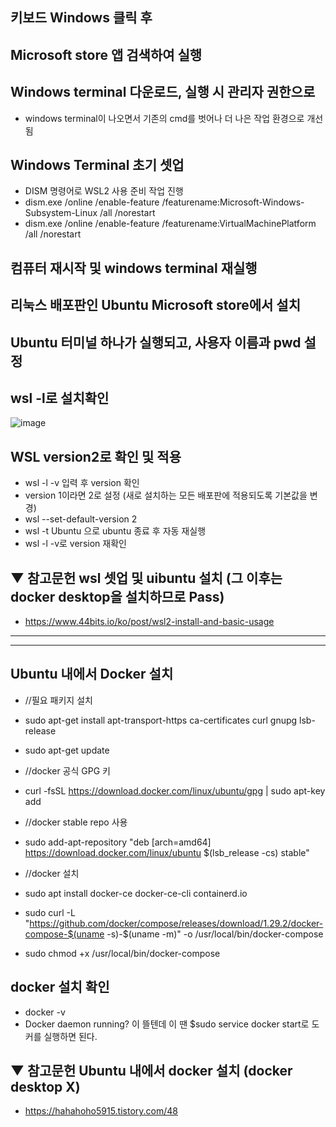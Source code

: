 ## 키보드 Windows 클릭 후 

## Microsoft store 앱 검색하여 실행

## Windows terminal 다운로드, 실행 시 관리자 권한으로 
  * windows terminal이 나오면서 기존의 cmd를 벗어나 더 나은 작업 환경으로 개선됨
  
## Windows Terminal 초기 셋업
  * DISM 명령어로 WSL2 사용 준비 작업 진행
  * dism.exe /online /enable-feature /featurename:Microsoft-Windows-Subsystem-Linux /all /norestart
  * dism.exe /online /enable-feature /featurename:VirtualMachinePlatform /all /norestart

## 컴퓨터 재시작 및 windows terminal 재실행

## 리눅스 배포판인 Ubuntu Microsoft store에서 설치

## Ubuntu 터미널 하나가 실행되고, 사용자 이름과 pwd 설정

## wsl -l로 설치확인
![image](https://user-images.githubusercontent.com/96723249/206599667-20206fac-2d85-4a60-99cb-864bffef3362.png)

## WSL version2로 확인 및 적용
  * wsl -l -v 입력 후 version 확인
  * version 1이라면 2로 설정 (새로 설치하는 모든 배포판에 적용되도록 기본값을 변경)
  * wsl --set-default-version 2
  * wsl -t Ubuntu 으로 ubuntu 종료 후 자동 재실행
  * wsl -l -v로 version 재확인

## ▼ 참고문헌 wsl 셋업 및 uibuntu 설치 (그 이후는 docker desktop을 설치하므로 Pass)
  * https://www.44bits.io/ko/post/wsl2-install-and-basic-usage
<hr>
<hr>

## Ubuntu 내에서 Docker 설치
  * //필요 패키지 설치
  * sudo apt-get install apt-transport-https ca-certificates curl gnupg lsb-release
  * sudo apt-get update
 
  * //docker 공식 GPG 키
  * curl -fsSL https://download.docker.com/linux/ubuntu/gpg | sudo apt-key add
 
  * //docker stable repo 사용
  * sudo add-apt-repository "deb [arch=amd64] https://download.docker.com/linux/ubuntu $(lsb_release -cs) stable"
 
  * //docker 설치
  * sudo apt install docker-ce docker-ce-cli containerd.io
  * sudo curl -L "https://github.com/docker/compose/releases/download/1.29.2/docker-compose-$(uname -s)-$(uname -m)" -o /usr/local/bin/docker-compose
  * sudo chmod +x /usr/local/bin/docker-compose

## docker 설치 확인
  * docker -v
  * Docker daemon running? 이 뜰텐데 이 땐 $sudo service docker start로 도커를 실행하면 된다.
  
## ▼ 참고문헌 Ubuntu 내에서 docker 설치 (docker desktop X)
  * https://hahahoho5915.tistory.com/48
  
